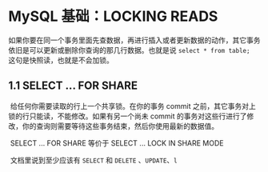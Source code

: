 # MySQL 基础：LOCKING READS

​		如果你要在同一个事务里面先查数据，再进行插入或者更新数据的动作，其它事务依旧是可以更新或删除你查询的那几行数据。也就是说 `select * from table; ` 这句是快照读，也就是不会加锁。

## 1.1 SELECT ... FOR SHARE

​		给任何你需要读取的行上一个共享锁。在你的事务 commit 之前，其它事务对上锁的行只能读，不能修改。如果有另一个尚未 commit 的事务对这些行进行了修改，你的查询则需要等待这些事务结束，然后你使用最新的数据值。

​		SELECT ... FOR SHARE  等价于 SELECT ... LOCK IN SHARE MODE

​		文档里说到至少应该有 `SELECT` 和 `DELETE` 、`UPDATE`、`l`

​		

​		